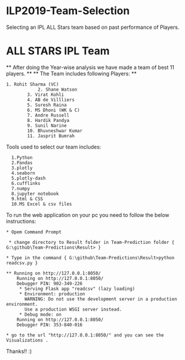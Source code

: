 # ILP2019-Team-Selection
Selecting an IPL ALL Stars team based on past performance of Players.

# ALL STARS IPL Team

** After doing the Year-wise analysis we have made a team of best 11 players.  **
** The Team includes following Players: **
     		
	1. Rohit Sharma (VC)
    	        2. Shane Watson
    		3. Virat Kohli
    		4. AB de Villliers 
    		5. Suresh Raina 
    		6. MS Dhoni (WK & C) 
    		7. Andre Russell
    		8. Hardik Pandya
    		9. Sunil Narine 
    		10. Bhuvneshwar Kumar
    		11. Jasprit Bumrah
    
    
Tools used to select our team includes:

	  1.Python
	  2.Pandas
	  3.plotly
	  4.seaborn
	  5.plotly-dash
	  6.cufflinks
	  7.numpy
	  8.jupyter notebook
	  9.html & CSS
	  10.MS Excel & csv files
  
  
To run the web application on your pc you need to follow the below instructions:
	
	* Opem Command Prompt
	
 	 * change directory to Result folder in Team-Prediction folder { G:\github\Team-Predictions\Result> }
	
  	* Type in the command { G:\github\Team-Predictions\Result>python readcsv.py }
	
	** Running on http://127.0.0.1:8050/
		Running on http://127.0.0.1:8050/
		Debugger PIN: 902-349-226
		 * Serving Flask app "readcsv" (lazy loading)
		 * Environment: production
		   WARNING: Do not use the development server in a production environment.
		   Use a production WSGI server instead.
		 * Debug mode: on
		Running on http://127.0.0.1:8050/
		Debugger PIN: 353-840-016

	* go to the url "http://127.0.0.1:8050/" and you can see the Visualizations .

Thanks!!
:)
  


    
    
        
   
    

